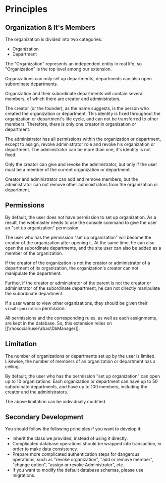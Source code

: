 # Principles

## Organization & It's Members

The organization is divided into two categories:

- Organization
- Department

The "Organization" represents an independent entity in real
life, so "Organization" is the top level among our extension.

Organizations can only set up departments, departments can
also open subordinate departments.

Organization and their subordinate departments will contain
several members, of which there are creator and administrators.

The creator (or the founder), as the name suggests, is the
person who created the organization or department.
This identity is fixed throughout the organization or
department's life cycle, and can not be transferred to other
members.
Therefore, there is only one creator in organization or
department.

The administrator has all permissions within the
organization or department, except to assign, revoke
administrator role and revoke his organization or department.
The administrator can be more than one, it's identity is not
fixed.

Only the creator can give and revoke the administrator, but
only if the user must be a member of the current organization
or department.

Creator and administrator can add and remove members, but the
administrator can not remove other administrators from the
organization or department.

## Permissions

By default, the user does not have permission to set up
organization.
As a result, the webmaster needs to use the console command
to give the user an "set up organization" permission.

The user who has the permission "set up organization" will
become the creator of the organization after opening it.
At the same time, he can also open the subordinate
departments, and the site user can also be added as a member
of the organization.

If the creator of the organization is not the creator or 
administrator of a department of its organization, the
organization's creator can not manipulate the department.

Further, if the creator or administrator of the parent is not
the creator or administrator of the subordinate department,
he can not directly manipulate the subordinate department.

If a user wants to view other organizations, they should be
given their `viewOrganization` permission.

All permissions and the corresponding rules, as well as each
assignments, are kept in the database. So, this extension
relies on [[\rhosocial\user\rbac\DbManager]].

## Limitation

The number of organizations or departments set up by the user
is limited.
Likewise, the number of members of an organization or
department has a ceiling.

By default, the user who has the permission "set up organization"
can open up to 10 organizations.
Each organization or department can have up to 50 subordinate
departments, and have up to 100 members, including the creator
and the administrators.

The above limitation can be individually modified.

## Secondary Development

You should follow the following principles if you want to develop it:

- Inherit the class we provided, instead of using it directly.
- Complicated database operations should be wrapped into transaction, in order
to make data consistency.
- Prepare more complicated authentication steps for dangerous operations, such
as "revoke organization", "add or remove member", "change option", "assign or revoke
Administrator", etc.
- If you want to modify the default database schemas, please
use migrations.
